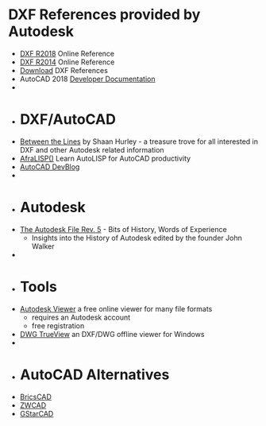 # DXF References provided by Autodesk
- [DXF R2018](https://help.autodesk.com/view/OARX/2018/ENU/?guid=GUID-235B22E0-A567-4CF6-92D3-38A2306D73F3) Online Reference
- [DXF R2014](http://docs.autodesk.com/ACD/2014/ENU/index.html?url=files/GUID-235B22E0-A567-4CF6-92D3-38A2306D73F3.htm,topicNumber=d30e659029) Online Reference
- [Download](https://www.autodesk.com/developer-network/platform-technologies/autocad-dxf-archive) DXF References
- AutoCAD 2018 [Developer Documentation](https://help.autodesk.com/view/OARX/2018/ENU/)
-
- # DXF/AutoCAD
- [Between the Lines](https://autodesk.blogs.com/between_the_lines/) by Shaan Hurley - a treasure trove for all interested in DXF and other Autodesk related information
- [AfraLISP()](https://www.afralisp.net) Learn AutoLISP for AutoCAD productivity
- [AutoCAD DevBlog](https://adndevblog.typepad.com/autocad/)
-
- # Autodesk
- [The Autodesk File Rev. 5](https://www.fourmilab.ch/autofile/e5/) - Bits of History, Words of Experience
	- Insights into the History of Autodesk edited by the founder John Walker
-
- # Tools
- [Autodesk Viewer](https://viewer.autodesk.com/) a free online viewer for many file formats
	- requires an Autodesk account
	- free registration
- [DWG TrueView](https://www.autodesk.de/viewers) an DXF/DWG offline viewer for Windows
-
- # AutoCAD Alternatives
- [BricsCAD](https://www.bricsys.com/)
- [ZWCAD](https://www.zwsoft.com/)
- [GStarCAD](https://www.gstarcad.de/)